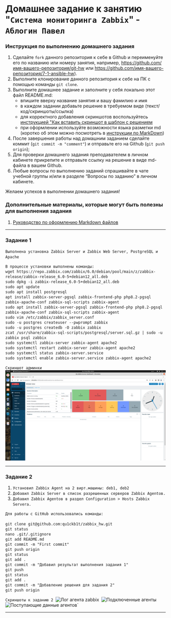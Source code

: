 # Домашнее задание к занятию "`Система мониторинга Zabbix`" - `Аблогин Павел`


### Инструкция по выполнению домашнего задания

   1. Сделайте `fork` данного репозитория к себе в Github и переименуйте его по названию или номеру занятия, например, https://github.com/имя-вашего-репозитория/git-hw или  https://github.com/имя-вашего-репозитория/7-1-ansible-hw).
   2. Выполните клонирование данного репозитория к себе на ПК с помощью команды `git clone`.
   3. Выполните домашнее задание и заполните у себя локально этот файл README.md:
      - впишите вверху название занятия и вашу фамилию и имя
      - в каждом задании добавьте решение в требуемом виде (текст/код/скриншоты/ссылка)
      - для корректного добавления скриншотов воспользуйтесь [инструкцией "Как вставить скриншот в шаблон с решением](https://github.com/netology-code/sys-pattern-homework/blob/main/screen-instruction.md)
      - при оформлении используйте возможности языка разметки md (коротко об этом можно посмотреть в [инструкции  по MarkDown](https://github.com/netology-code/sys-pattern-homework/blob/main/md-instruction.md))
   4. После завершения работы над домашним заданием сделайте коммит (`git commit -m "comment"`) и отправьте его на Github (`git push origin`);
   5. Для проверки домашнего задания преподавателем в личном кабинете прикрепите и отправьте ссылку на решение в виде md-файла в вашем Github.
   6. Любые вопросы по выполнению заданий спрашивайте в чате учебной группы и/или в разделе “Вопросы по заданию” в личном кабинете.
   
Желаем успехов в выполнении домашнего задания!
   
### Дополнительные материалы, которые могут быть полезны для выполнения задания

1. [Руководство по оформлению Markdown файлов](https://gist.github.com/Jekins/2bf2d0638163f1294637#Code)

---

### Задание 1


`Выполнена установка Zabbix Server и Zabbix Web Server, PostgreSQL и Apache`

```
В процессе установки выполнены команды:
wget https://repo.zabbix.com/zabbix/6.0/debian/pool/main/z/zabbix-release/zabbix-release_6.0-5+debian12_all.deb
sudo dpkg -i zabbix-release_6.0-5+debian12_all.deb
sudo apt update
sudo apt install postgresql
apt install zabbix-server-pgsql zabbix-frontend-php php8.2-pgsql zabbix-apache-conf zabbix-sql-scripts zabbix-agent
sudo apt install zabbix-server-pgsql zabbix-frontend-php php8.2-pgsql zabbix-apache-conf zabbix-sql-scripts zabbix-agent
sudo vim /etc/zabbix/zabbix_server.conf
sudo -u postgres createuser --pwprompt zabbix
sudo -u postgres createdb -O zabbix zabbix
zcat /usr/share/zabbix-sql-scripts/postgresql/server.sql.gz | sudo -u zabbix psql zabbix
sudo systemctl zabbix-server zabbix-agent apache2
sudo systemctl restart zabbix-server zabbix-agent apache2
sudo systemctl status zabbix-server.service 
sudo systemctl enable zabbix-server.service zabbix-agent apache2

```

`Скриншот админки`
![Админка](img/zabbix1_web_admin.png)


---

### Задание 2


1. `Установил Zabbix Agent на 2 вирт.машины: deb1, deb2`
2. `Добавил Zabbix Server в список разрешенных серверов Zabbix Agentов.`
3. `Добавил Zabbix Agentов в раздел Configuration > Hosts Zabbix Servera.`

```
Для работы с GitHub использовались команды:

git clone git@github.com:qu1ckb1t/zabbix_hw.git
git status
nano .git/.gitignore
git add README.md 
git commit -m "First commit"
git push origin
git status
git add .
git commit -m "Добавил результат выполнения задания 1"
git push
git status
git add .
git commit -m "Добавление решения для задания 2"
git push origin

```

`Скриншоты к заданию 2
`![Лог агента zabbix](img/zabbix2_agent_log.png)`
`![Подключенные агенты](img/zabbix2_conf_hosts.png)`
`![Поступающие данные агентов](img/zabbix2_mon_latest_data.png)`

---

